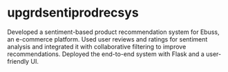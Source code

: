 # upgrdsentiprodrecsys
Developed a sentiment-based product recommendation system for Ebuss, an e-commerce platform. Used user reviews and ratings for sentiment analysis and integrated it with collaborative filtering to improve recommendations. Deployed the end-to-end system with Flask and a user-friendly UI.
